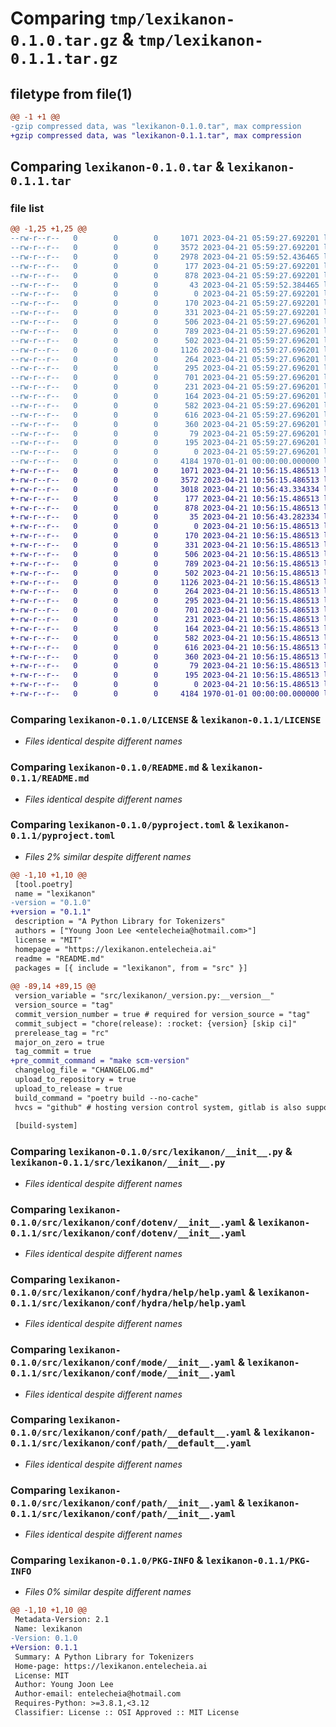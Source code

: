 # Comparing `tmp/lexikanon-0.1.0.tar.gz` & `tmp/lexikanon-0.1.1.tar.gz`

## filetype from file(1)

```diff
@@ -1 +1 @@
-gzip compressed data, was "lexikanon-0.1.0.tar", max compression
+gzip compressed data, was "lexikanon-0.1.1.tar", max compression
```

## Comparing `lexikanon-0.1.0.tar` & `lexikanon-0.1.1.tar`

### file list

```diff
@@ -1,25 +1,25 @@
--rw-r--r--   0        0        0     1071 2023-04-21 05:59:27.692201 lexikanon-0.1.0/LICENSE
--rw-r--r--   0        0        0     3572 2023-04-21 05:59:27.692201 lexikanon-0.1.0/README.md
--rw-r--r--   0        0        0     2978 2023-04-21 05:59:52.436465 lexikanon-0.1.0/pyproject.toml
--rw-r--r--   0        0        0      177 2023-04-21 05:59:27.692201 lexikanon-0.1.0/src/lexikanon/__cli__.py
--rw-r--r--   0        0        0      878 2023-04-21 05:59:27.692201 lexikanon-0.1.0/src/lexikanon/__init__.py
--rw-r--r--   0        0        0       43 2023-04-21 05:59:52.384465 lexikanon-0.1.0/src/lexikanon/_version.py
--rw-r--r--   0        0        0        0 2023-04-21 05:59:27.692201 lexikanon-0.1.0/src/lexikanon/conf/__init__.py
--rw-r--r--   0        0        0      170 2023-04-21 05:59:27.692201 lexikanon-0.1.0/src/lexikanon/conf/about/__init__.yaml
--rw-r--r--   0        0        0      331 2023-04-21 05:59:27.692201 lexikanon-0.1.0/src/lexikanon/conf/batch/__init__.yaml
--rw-r--r--   0        0        0      506 2023-04-21 05:59:27.696201 lexikanon-0.1.0/src/lexikanon/conf/config.yaml
--rw-r--r--   0        0        0      789 2023-04-21 05:59:27.696201 lexikanon-0.1.0/src/lexikanon/conf/dotenv/__init__.yaml
--rw-r--r--   0        0        0      502 2023-04-21 05:59:27.696201 lexikanon-0.1.0/src/lexikanon/conf/hconf.yaml
--rw-r--r--   0        0        0     1126 2023-04-21 05:59:27.696201 lexikanon-0.1.0/src/lexikanon/conf/hydra/help/help.yaml
--rw-r--r--   0        0        0      264 2023-04-21 05:59:27.696201 lexikanon-0.1.0/src/lexikanon/conf/hydra/job_logging/custom.yaml
--rw-r--r--   0        0        0      295 2023-04-21 05:59:27.696201 lexikanon-0.1.0/src/lexikanon/conf/joblib/__init__.yaml
--rw-r--r--   0        0        0      701 2023-04-21 05:59:27.696201 lexikanon-0.1.0/src/lexikanon/conf/mode/__init__.yaml
--rw-r--r--   0        0        0      231 2023-04-21 05:59:27.696201 lexikanon-0.1.0/src/lexikanon/conf/mode/debug.yaml
--rw-r--r--   0        0        0      164 2023-04-21 05:59:27.696201 lexikanon-0.1.0/src/lexikanon/conf/path/__batch__.yaml
--rw-r--r--   0        0        0      582 2023-04-21 05:59:27.696201 lexikanon-0.1.0/src/lexikanon/conf/path/__default__.yaml
--rw-r--r--   0        0        0      616 2023-04-21 05:59:27.696201 lexikanon-0.1.0/src/lexikanon/conf/path/__init__.yaml
--rw-r--r--   0        0        0      360 2023-04-21 05:59:27.696201 lexikanon-0.1.0/src/lexikanon/conf/project/__init__.yaml
--rw-r--r--   0        0        0       79 2023-04-21 05:59:27.696201 lexikanon-0.1.0/src/lexikanon/conf/task/__init__.yaml
--rw-r--r--   0        0        0      195 2023-04-21 05:59:27.696201 lexikanon-0.1.0/src/lexikanon/project.toml
--rw-r--r--   0        0        0        0 2023-04-21 05:59:27.696201 lexikanon-0.1.0/src/lexikanon/py.typed
--rw-r--r--   0        0        0     4184 1970-01-01 00:00:00.000000 lexikanon-0.1.0/PKG-INFO
+-rw-r--r--   0        0        0     1071 2023-04-21 10:56:15.486513 lexikanon-0.1.1/LICENSE
+-rw-r--r--   0        0        0     3572 2023-04-21 10:56:15.486513 lexikanon-0.1.1/README.md
+-rw-r--r--   0        0        0     3018 2023-04-21 10:56:43.334334 lexikanon-0.1.1/pyproject.toml
+-rw-r--r--   0        0        0      177 2023-04-21 10:56:15.486513 lexikanon-0.1.1/src/lexikanon/__cli__.py
+-rw-r--r--   0        0        0      878 2023-04-21 10:56:15.486513 lexikanon-0.1.1/src/lexikanon/__init__.py
+-rw-r--r--   0        0        0       35 2023-04-21 10:56:43.282334 lexikanon-0.1.1/src/lexikanon/_version.py
+-rw-r--r--   0        0        0        0 2023-04-21 10:56:15.486513 lexikanon-0.1.1/src/lexikanon/conf/__init__.py
+-rw-r--r--   0        0        0      170 2023-04-21 10:56:15.486513 lexikanon-0.1.1/src/lexikanon/conf/about/__init__.yaml
+-rw-r--r--   0        0        0      331 2023-04-21 10:56:15.486513 lexikanon-0.1.1/src/lexikanon/conf/batch/__init__.yaml
+-rw-r--r--   0        0        0      506 2023-04-21 10:56:15.486513 lexikanon-0.1.1/src/lexikanon/conf/config.yaml
+-rw-r--r--   0        0        0      789 2023-04-21 10:56:15.486513 lexikanon-0.1.1/src/lexikanon/conf/dotenv/__init__.yaml
+-rw-r--r--   0        0        0      502 2023-04-21 10:56:15.486513 lexikanon-0.1.1/src/lexikanon/conf/hconf.yaml
+-rw-r--r--   0        0        0     1126 2023-04-21 10:56:15.486513 lexikanon-0.1.1/src/lexikanon/conf/hydra/help/help.yaml
+-rw-r--r--   0        0        0      264 2023-04-21 10:56:15.486513 lexikanon-0.1.1/src/lexikanon/conf/hydra/job_logging/custom.yaml
+-rw-r--r--   0        0        0      295 2023-04-21 10:56:15.486513 lexikanon-0.1.1/src/lexikanon/conf/joblib/__init__.yaml
+-rw-r--r--   0        0        0      701 2023-04-21 10:56:15.486513 lexikanon-0.1.1/src/lexikanon/conf/mode/__init__.yaml
+-rw-r--r--   0        0        0      231 2023-04-21 10:56:15.486513 lexikanon-0.1.1/src/lexikanon/conf/mode/debug.yaml
+-rw-r--r--   0        0        0      164 2023-04-21 10:56:15.486513 lexikanon-0.1.1/src/lexikanon/conf/path/__batch__.yaml
+-rw-r--r--   0        0        0      582 2023-04-21 10:56:15.486513 lexikanon-0.1.1/src/lexikanon/conf/path/__default__.yaml
+-rw-r--r--   0        0        0      616 2023-04-21 10:56:15.486513 lexikanon-0.1.1/src/lexikanon/conf/path/__init__.yaml
+-rw-r--r--   0        0        0      360 2023-04-21 10:56:15.486513 lexikanon-0.1.1/src/lexikanon/conf/project/__init__.yaml
+-rw-r--r--   0        0        0       79 2023-04-21 10:56:15.486513 lexikanon-0.1.1/src/lexikanon/conf/task/__init__.yaml
+-rw-r--r--   0        0        0      195 2023-04-21 10:56:15.486513 lexikanon-0.1.1/src/lexikanon/project.toml
+-rw-r--r--   0        0        0        0 2023-04-21 10:56:15.486513 lexikanon-0.1.1/src/lexikanon/py.typed
+-rw-r--r--   0        0        0     4184 1970-01-01 00:00:00.000000 lexikanon-0.1.1/PKG-INFO
```

### Comparing `lexikanon-0.1.0/LICENSE` & `lexikanon-0.1.1/LICENSE`

 * *Files identical despite different names*

### Comparing `lexikanon-0.1.0/README.md` & `lexikanon-0.1.1/README.md`

 * *Files identical despite different names*

### Comparing `lexikanon-0.1.0/pyproject.toml` & `lexikanon-0.1.1/pyproject.toml`

 * *Files 2% similar despite different names*

```diff
@@ -1,10 +1,10 @@
 [tool.poetry]
 name = "lexikanon"
-version = "0.1.0"
+version = "0.1.1"
 description = "A Python Library for Tokenizers"
 authors = ["Young Joon Lee <entelecheia@hotmail.com>"]
 license = "MIT"
 homepage = "https://lexikanon.entelecheia.ai"
 readme = "README.md"
 packages = [{ include = "lexikanon", from = "src" }]
 
@@ -89,14 +89,15 @@
 version_variable = "src/lexikanon/_version.py:__version__"
 version_source = "tag"
 commit_version_number = true # required for version_source = "tag"
 commit_subject = "chore(release): :rocket: {version} [skip ci]"
 prerelease_tag = "rc"
 major_on_zero = true
 tag_commit = true
+pre_commit_command = "make scm-version"
 changelog_file = "CHANGELOG.md"
 upload_to_repository = true
 upload_to_release = true
 build_command = "poetry build --no-cache"
 hvcs = "github" # hosting version control system, gitlab is also supported
 
 [build-system]
```

### Comparing `lexikanon-0.1.0/src/lexikanon/__init__.py` & `lexikanon-0.1.1/src/lexikanon/__init__.py`

 * *Files identical despite different names*

### Comparing `lexikanon-0.1.0/src/lexikanon/conf/dotenv/__init__.yaml` & `lexikanon-0.1.1/src/lexikanon/conf/dotenv/__init__.yaml`

 * *Files identical despite different names*

### Comparing `lexikanon-0.1.0/src/lexikanon/conf/hydra/help/help.yaml` & `lexikanon-0.1.1/src/lexikanon/conf/hydra/help/help.yaml`

 * *Files identical despite different names*

### Comparing `lexikanon-0.1.0/src/lexikanon/conf/mode/__init__.yaml` & `lexikanon-0.1.1/src/lexikanon/conf/mode/__init__.yaml`

 * *Files identical despite different names*

### Comparing `lexikanon-0.1.0/src/lexikanon/conf/path/__default__.yaml` & `lexikanon-0.1.1/src/lexikanon/conf/path/__default__.yaml`

 * *Files identical despite different names*

### Comparing `lexikanon-0.1.0/src/lexikanon/conf/path/__init__.yaml` & `lexikanon-0.1.1/src/lexikanon/conf/path/__init__.yaml`

 * *Files identical despite different names*

### Comparing `lexikanon-0.1.0/PKG-INFO` & `lexikanon-0.1.1/PKG-INFO`

 * *Files 0% similar despite different names*

```diff
@@ -1,10 +1,10 @@
 Metadata-Version: 2.1
 Name: lexikanon
-Version: 0.1.0
+Version: 0.1.1
 Summary: A Python Library for Tokenizers
 Home-page: https://lexikanon.entelecheia.ai
 License: MIT
 Author: Young Joon Lee
 Author-email: entelecheia@hotmail.com
 Requires-Python: >=3.8.1,<3.12
 Classifier: License :: OSI Approved :: MIT License
```

